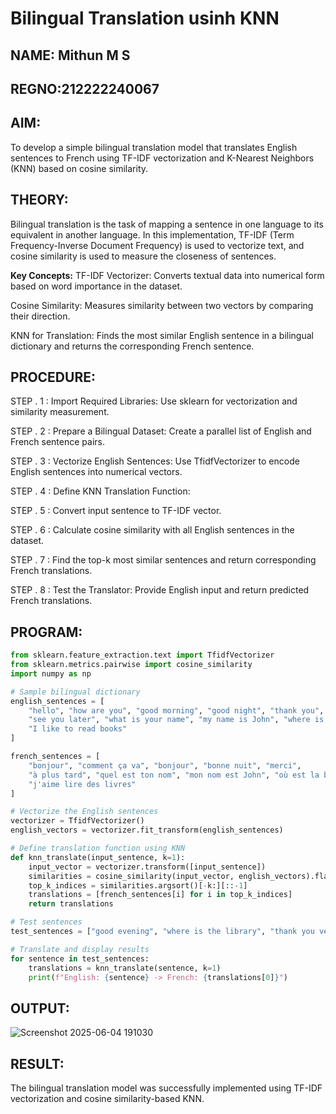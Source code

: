 # Bilingual Translation usinh KNN
## NAME: Mithun M S
## REGNO:212222240067


## AIM:
To develop a simple bilingual translation model that translates English sentences to French using TF-IDF vectorization and K-Nearest Neighbors (KNN) based on cosine similarity.

## THEORY:
Bilingual translation is the task of mapping a sentence in one language to its equivalent in another language. In this implementation, TF-IDF (Term Frequency-Inverse Document Frequency) is used to vectorize text, and cosine similarity is used to measure the closeness of sentences.

**Key Concepts:**
TF-IDF Vectorizer: Converts textual data into numerical form based on word importance in the dataset.

Cosine Similarity: Measures similarity between two vectors by comparing their direction.

KNN for Translation: Finds the most similar English sentence in a bilingual dictionary and returns the corresponding French sentence.

## PROCEDURE:
STEP . 1 : Import Required Libraries: Use sklearn for vectorization and similarity measurement.

STEP . 2 : Prepare a Bilingual Dataset: Create a parallel list of English and French sentence pairs.

STEP . 3 : Vectorize English Sentences: Use TfidfVectorizer to encode English sentences into numerical vectors.

STEP . 4 : Define KNN Translation Function:

STEP . 5 : Convert input sentence to TF-IDF vector.

STEP . 6 : Calculate cosine similarity with all English sentences in the dataset.

STEP . 7 : Find the top-k most similar sentences and return corresponding French translations.

STEP . 8 : Test the Translator: Provide English input and return predicted French translations.

## PROGRAM:
``` python
from sklearn.feature_extraction.text import TfidfVectorizer
from sklearn.metrics.pairwise import cosine_similarity
import numpy as np

# Sample bilingual dictionary
english_sentences = [
    "hello", "how are you", "good morning", "good night", "thank you",
    "see you later", "what is your name", "my name is John", "where is the library",
    "I like to read books"
]

french_sentences = [
    "bonjour", "comment ça va", "bonjour", "bonne nuit", "merci",
    "à plus tard", "quel est ton nom", "mon nom est John", "où est la bibliothèque",
    "j'aime lire des livres"
]

# Vectorize the English sentences
vectorizer = TfidfVectorizer()
english_vectors = vectorizer.fit_transform(english_sentences)

# Define translation function using KNN
def knn_translate(input_sentence, k=1):
    input_vector = vectorizer.transform([input_sentence])
    similarities = cosine_similarity(input_vector, english_vectors).flatten()
    top_k_indices = similarities.argsort()[-k:][::-1]
    translations = [french_sentences[i] for i in top_k_indices]
    return translations

# Test sentences
test_sentences = ["good evening", "where is the library", "thank you very much"]

# Translate and display results
for sentence in test_sentences:
    translations = knn_translate(sentence, k=1)
    print(f"English: {sentence} -> French: {translations[0]}")
```
## OUTPUT:
![Screenshot 2025-06-04 191030](https://github.com/user-attachments/assets/230c69c3-aad2-42eb-ba81-18dfb3f9dbb0)

## RESULT:
The bilingual translation model was successfully implemented using TF-IDF vectorization and cosine similarity-based KNN.
